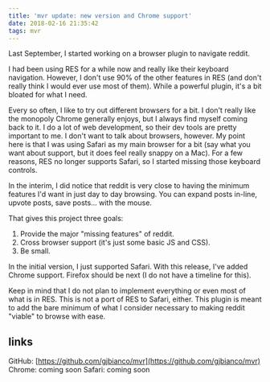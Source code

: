 ```yaml
---
title: 'mvr update: new version and Chrome support'
date: 2018-02-16 21:35:42
tags: mvr
---
```

Last September,  I started working on a browser plugin to navigate reddit.

I had been using RES for a while now and really like their keyboard navigation. However, I don't use 90% of the other features in RES (and don't really think I would ever use most of them). While a powerful plugin, it's a bit bloated for what I need.

Every so often, I like to try out different browsers for a bit. I don't really like the monopoly Chrome generally enjoys, but I always find myself coming back to it. I do a lot of web development, so their dev tools are pretty important to me. I don't want to talk about browsers, however. My point here is that I was using Safari as my main browser for a bit (say what you want about support, but it does feel really snappy on a Mac). For a few reasons, RES no longer supports Safari, so I started missing those keyboard controls.

In the interim, I did notice that reddit is very close to having the minimum features I'd want in just day to day browsing. You can expand posts in-line, upvote posts, save posts... with the mouse.

That gives this project three goals:

1. Provide the major "missing features" of reddit.
2. Cross browser support (it's just some basic JS and CSS).
3. Be small.

In the initial version, I just supported Safari. With this release, I've added Chrome support. Firefox should be next (I do not have a timeline for this).

Keep in mind that I do not plan to implement everything or even most of what is in RES. This is not a port of RES to Safari, either. This plugin is meant to add the bare minimum of what I consider necessary to making reddit "viable" to browse with ease.

## links
GitHub: [https://github.com/gjbianco/mvr](https://github.com/gjbianco/mvr)
Chrome: coming soon
Safari: coming soon